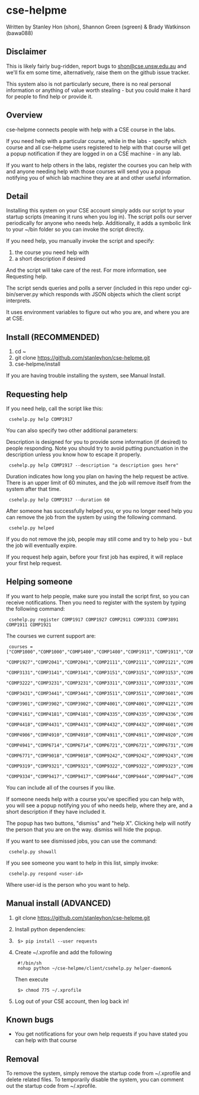 cse-helpme
==========
Written by Stanley Hon (shon), Shannon Green (sgreen) & Brady Watkinson (bawa088)

## Disclaimer

This is likely fairly bug-ridden, report bugs to shon@cse.unsw.edu.au and we'll fix em some time,
alternatively, raise them on the github issue tracker.

This system also is not particularly secure, there is no real personal information or anything 
of value worth stealing - but you could make it hard for people to find help or provide it.

## Overview

cse-helpme connects people with help with a CSE course in the labs.

If you need help with a particular course, while in the labs - specify which course
and all cse-helpme users registered to help with that course will get a popup notification 
if they are logged in on a CSE machine - in any lab.

If you want to help others in the labs, register the courses you can help with
and anyone needing help with those courses will send you a popup notifying you of
which lab machine they are at and other useful information.

## Detail

Installing this system on your CSE account simply adds our script to your startup
scripts (meaning it runs when you log in). The script polls our server periodically
for anyone who needs help. Additionally, it adds a symbolic link to your ~/bin folder
so you can invoke the script directly.

If you need help, you manually invoke the script and specify:

1. the course you need help with
2. a short description if desired

And the script will take care of the rest. For more information, see Requesting help.

The script sends queries and polls a server (included in this repo under cgi-bin/server.py
which responds with JSON objects which the client script interprets.

It uses environment variables to figure out who you are, and where you are at CSE.

## Install (RECOMMENDED)

1. cd ~
2. git clone https://github.com/stanleyhon/cse-helpme.git
3. cse-helpme/install

If you are having trouble installing the system, see Manual Install.

## Requesting help

If you need help, call the script like this:

     csehelp.py help COMP1917

You can also specify two other additional parameters:
 
Description is designed for you to provide some information (if desired) to people responding.
Note you should try to avoid putting punctuation in the description unless you know how to 
escape it properly.
     
     csehelp.py help COMP1917 --description "a description goes here"

Duration indicates how long you plan on having the help request be active. There is an upper limit of
60 minutes, and the job will remove itself from the system after that time.
     
     csehelp.py help COMP1917 --duration 60

After someone has successfully helped you, or you no longer need help you can remove the job
from the system by using the following command.

     csehelp.py helped

If you do not remove the job, people may still come and try to help you - but the job will eventually
expire.

If you request help again, before your first job has expired, it will replace your first help request.

## Helping someone

If you want to help people, make sure you install the script first, so you can receive
notifications. Then you need to register with the system by typing the following command:

     csehelp.py register COMP1917 COMP1927 COMP2911 COMP3331 COMP3891 COMP1911 COMP1921

The courses we current support are:

     courses = ["COMP1000","COMP1000","COMP1400","COMP1400","COMP1911","COMP1911","COMP1917","COMP1917","COMP1921","COMP1921","COMP1927",
     "COMP1927","COMP2041","COMP2041","COMP2111","COMP2111","COMP2121","COMP2121","COMP2911","COMP2911","COMP3121","COMP3121","COMP3131",
     "COMP3131","COMP3141","COMP3141","COMP3151","COMP3151","COMP3153","COMP3153","COMP3161","COMP3161","COMP3211","COMP3211","COMP3222",
     "COMP3222","COMP3231","COMP3231","COMP3311","COMP3311","COMP3331","COMP3331","COMP3411","COMP3411","COMP3421","COMP3421","COMP3431",
     "COMP3431","COMP3441","COMP3441","COMP3511","COMP3511","COMP3601","COMP3601","COMP3821","COMP3821","COMP3891","COMP3891","COMP3901",
     "COMP3901","COMP3902","COMP3902","COMP4001","COMP4001","COMP4121","COMP4121","COMP4128","COMP4128","COMP4141","COMP4141","COMP4161",
     "COMP4161","COMP4181","COMP4181","COMP4335","COMP4335","COMP4336","COMP4336","COMP4337","COMP4337","COMP4411","COMP4411","COMP4418",
     "COMP4418","COMP4431","COMP4431","COMP4432","COMP4432","COMP4601","COMP4601","COMP4904","COMP4904","COMP4905","COMP4905","COMP4906",
     "COMP4906","COMP4910","COMP4910","COMP4911","COMP4911","COMP4920","COMP4920","COMP4930","COMP4930","COMP4931","COMP4931","COMP4941",
     "COMP4941","COMP6714","COMP6714","COMP6721","COMP6721","COMP6731","COMP6731","COMP6741","COMP6741","COMP6752","COMP6752","COMP6771",
     "COMP6771","COMP9018","COMP9018","COMP9242","COMP9242","COMP9243","COMP9243","COMP9315","COMP9315","COMP9318","COMP9318","COMP9319",
     "COMP9319","COMP9321","COMP9321","COMP9322","COMP9322","COMP9323","COMP9323","COMP9332","COMP9332","COMP9333","COMP9333","COMP9334",
     "COMP9334","COMP9417","COMP9417","COMP9444","COMP9444","COMP9447","COMP9447","COMP9517","COMP9517","COMP9844","COMP9844"]

You can include all of the courses if you like.

If someone needs help with a course you've specified you can help with, you will see a popup
notifying you of who needs help, where they are, and a short description if they have included it.

The popup has two buttons, "dismiss" and "help X". Clicking help will notify the person that 
you are on the way. dismiss will hide the popup.

If you want to see dismissed jobs, you can use the command:

     csehelp.py showall

If you see someone you want to help in this list, simply invoke:

     csehelp.py respond <user-id>

Where user-id is the person who you want to help.

## Manual install (ADVANCED)

1. git clone https://github.com/stanleyhon/cse-helpme.git
2. Install python dependencies:
3. 
        $> pip install --user requests
      
3. Create ~/.xprofile and add the following

        #!/bin/sh
        nohup python ~/cse-helpme/client/csehelp.py helper-daemon&
        
    Then execute

        $> chmod 775 ~/.xprofile

4. Log out of your CSE account, then log back in!

## Known bugs

- You get notifications for your own help requests if you have stated you can help with that course

## Removal

To remove the system, simply remove the startup code from ~/.xprofile and delete related files.
To temporarily disable the system, you can comment out the startup code from ~/.xprofile.
